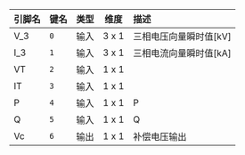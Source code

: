 <!--
DO NOT EDIT THIS FILE DIRECTLY.
This file is generated by tools/comp-docs.js.
All changes will be overwritten by regeneration.
-->

<slot class="model-pins">

| 引脚名 | 键名 | 类型 | 维度 | 描述 |
|:------ |:---- |:----:|:----:|:---- |
| V\_3 | `0` | 输入 | 3 x 1 | 三相电压向量瞬时值[kV] |
| I\_3 | `1` | 输入 | 3 x 1 | 三相电流向量瞬时值[kA] |
| VT | `2` | 输入 | 1 x 1 |  |
| IT | `3` | 输入 | 1 x 1 |  |
| P | `4` | 输入 | 1 x 1 | P |
| Q | `5` | 输入 | 1 x 1 | Q |
| Vc | `6` | 输出 | 1 x 1 | 补偿电压输出 |

</slot>
